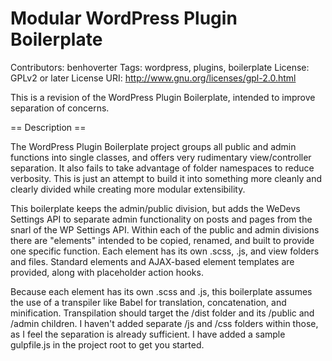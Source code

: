 # Modular WordPress Plugin Boilerplate

Contributors: benhoverter
Tags: wordpress, plugins, boilerplate
License: GPLv2 or later
License URI: http://www.gnu.org/licenses/gpl-2.0.html

This is a revision of the WordPress Plugin Boilerplate, intended to improve separation of concerns.


== Description ==

The WordPress Plugin Boilerplate project groups all public and admin functions into single classes, and offers very rudimentary
view/controller separation.  It also fails to take advantage of folder namespaces to reduce verbosity.  This is just an attempt to build it into something more cleanly and clearly divided while creating more modular extensibility.

This boilerplate keeps the admin/public division, but adds the WeDevs Settings API to separate admin functionality on posts and pages from the snarl of the WP Settings API.  Within each of the public and admin divisions there are "elements" intended to be copied, renamed, and built to provide one specific function.  Each element has its own .scss, .js, and view folders and files.  Standard elements and AJAX-based element templates are provided, along with placeholder action hooks.

Because each element has its own .scss and .js, this boilerplate assumes the use of a transpiler like Babel for translation, concatenation, and minification.  Transpilation should target the /dist folder and its /public and /admin children.  I haven't added separate /js and /css folders within those, as I feel the separation is already sufficient.  I have added a sample gulpfile.js in the project root to get you started.
